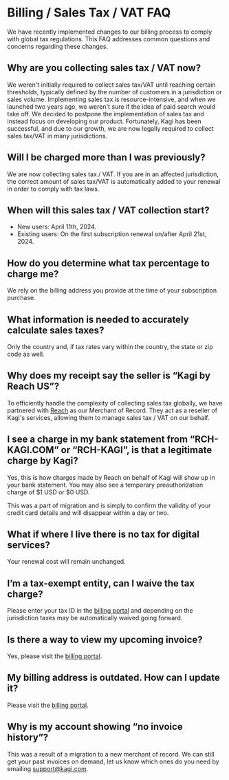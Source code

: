 # Billing / Sales Tax / VAT FAQ

We have recently implemented changes to our billing process to comply with global tax regulations. This FAQ addresses common questions and concerns regarding these changes.

## Why are you collecting sales tax / VAT now?
We weren't initially required to collect sales tax/VAT until reaching certain thresholds, typically defined by the number of customers in a jurisdiction or sales volume. Implementing sales tax is resource-intensive, and when we launched two years ago, we weren't sure if the idea of paid search would take off. We decided to postpone the implementation of sales tax and instead focus on developing our product. Fortunately, Kagi has been successful, and due to our growth, we are now legally required to collect sales tax/VAT in many jurisdictions.

## Will I be charged more than I was previously?
We are now collecting sales tax / VAT. If you are in an affected jurisdiction, the correct amount of sales tax/VAT is automatically added to your renewal in order to comply with tax laws.

## When will this sales tax / VAT collection start?
- New users: April 11th, 2024. 
- Existing users: On the first subscription renewal on/after April 21st, 2024.

## How do you determine what tax percentage to charge me?
We rely on the billing address you provide at the time of your subscription purchase.

## What information is needed to accurately calculate sales taxes?
Only the country and, if tax rates vary within the country, the state or zip code as well.

## Why does my receipt say the seller is “Kagi by Reach US”?
To efficiently handle the complexity of collecting sales tax globally, we have partnered with [Reach](https://www.withreach.com/) as our Merchant of Record. They act as a reseller of Kagi's services, allowing them to manage sales tax / VAT on our behalf.

## I see a charge in my bank statement from “RCH-KAGI.COM” or “RCH-KAGI”, is that a legitimate charge by Kagi?
Yes, this is how charges made by Reach on behalf of Kagi will show up in your bank statement. You may also see a temporary preauthorization charge of $1 USD or $0 USD. 

This was a part of migration and is simply to confirm the validity of your credit card details and will disappear within a day or two.

## What if where I live there is no tax for digital services?
Your renewal cost will remain unchanged.

## I’m a tax-exempt entity, can I waive the tax charge?
Please enter your tax ID in the [billing portal](https://kagi.com/billing/portal) and depending on the jurisdiction taxes may be automatically waived going forward.

## Is there a way to view my upcoming invoice?
Yes, please visit the [billing portal](https://kagi.com/billing/portal).

## My billing address is outdated. How can I update it?
Please visit the [billing portal](https://kagi.com/billing/portal).

## Why is my account showing “no invoice history”? 
This was a result of a migration to a new merchant of record. We can still get your past invoices on demand, let us know which ones do you need by emailing support@kagi.com.
